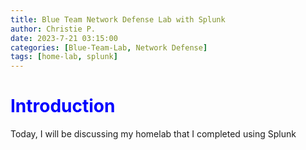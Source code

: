 ```yaml
---
title: Blue Team Network Defense Lab with Splunk
author: Christie P.
date: 2023-7-21 03:15:00
categories: [Blue-Team-Lab, Network Defense]
tags: [home-lab, splunk]
---
```


# <span style="color:blue">Introduction</span>

Today, I will be discussing my homelab that I completed using Splunk
